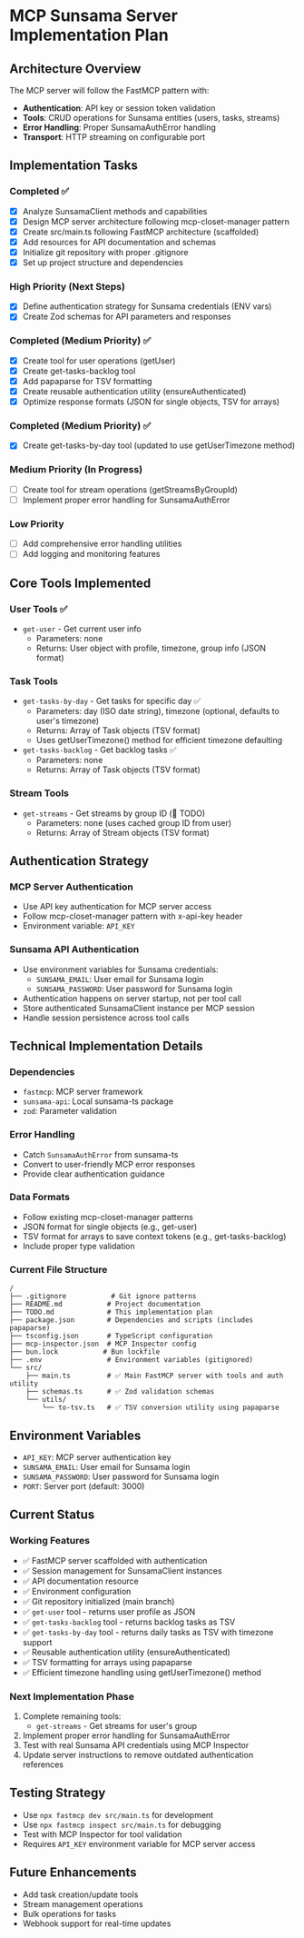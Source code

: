 # MCP Sunsama Server Implementation Plan

## Architecture Overview

The MCP server will follow the FastMCP pattern with:
- **Authentication**: API key or session token validation
- **Tools**: CRUD operations for Sunsama entities (users, tasks, streams)
- **Error Handling**: Proper SunsamaAuthError handling
- **Transport**: HTTP streaming on configurable port

## Implementation Tasks

### Completed ✅
- [x] Analyze SunsamaClient methods and capabilities
- [x] Design MCP server architecture following mcp-closet-manager pattern
- [x] Create src/main.ts following FastMCP architecture (scaffolded)
- [x] Add resources for API documentation and schemas
- [x] Initialize git repository with proper .gitignore
- [x] Set up project structure and dependencies

### High Priority (Next Steps)
- [x] Define authentication strategy for Sunsama credentials (ENV vars)
- [x] Create Zod schemas for API parameters and responses

### Completed (Medium Priority) ✅
- [x] Create tool for user operations (getUser)
- [x] Create get-tasks-backlog tool
- [x] Add papaparse for TSV formatting
- [x] Create reusable authentication utility (ensureAuthenticated)
- [x] Optimize response formats (JSON for single objects, TSV for arrays)

### Completed (Medium Priority) ✅
- [x] Create get-tasks-by-day tool (updated to use getUserTimezone method)

### Medium Priority (In Progress)
- [ ] Create tool for stream operations (getStreamsByGroupId)
- [ ] Implement proper error handling for SunsamaAuthError

### Low Priority
- [ ] Add comprehensive error handling utilities
- [ ] Add logging and monitoring features

## Core Tools Implemented

### User Tools ✅
- `get-user` - Get current user info
  - Parameters: none
  - Returns: User object with profile, timezone, group info (JSON format)

### Task Tools 
- `get-tasks-by-day` - Get tasks for specific day ✅
  - Parameters: day (ISO date string), timezone (optional, defaults to user's timezone)
  - Returns: Array of Task objects (TSV format)
  - Uses getUserTimezone() method for efficient timezone defaulting
- `get-tasks-backlog` - Get backlog tasks ✅
  - Parameters: none
  - Returns: Array of Task objects (TSV format)

### Stream Tools
- `get-streams` - Get streams by group ID (🚧 TODO)
  - Parameters: none (uses cached group ID from user)
  - Returns: Array of Stream objects (TSV format)

## Authentication Strategy

### MCP Server Authentication
- Use API key authentication for MCP server access
- Follow mcp-closet-manager pattern with x-api-key header
- Environment variable: `API_KEY`

### Sunsama API Authentication
- Use environment variables for Sunsama credentials:
  - `SUNSAMA_EMAIL`: User email for Sunsama login
  - `SUNSAMA_PASSWORD`: User password for Sunsama login
- Authentication happens on server startup, not per tool call
- Store authenticated SunsamaClient instance per MCP session
- Handle session persistence across tool calls

## Technical Implementation Details

### Dependencies
- `fastmcp`: MCP server framework
- `sunsama-api`: Local sunsama-ts package
- `zod`: Parameter validation

### Error Handling
- Catch `SunsamaAuthError` from sunsama-ts
- Convert to user-friendly MCP error responses
- Provide clear authentication guidance

### Data Formats
- Follow existing mcp-closet-manager patterns
- JSON format for single objects (e.g., get-user)
- TSV format for arrays to save context tokens (e.g., get-tasks-backlog)
- Include proper type validation

### Current File Structure
```
/
├── .gitignore           # Git ignore patterns
├── README.md           # Project documentation
├── TODO.md             # This implementation plan
├── package.json        # Dependencies and scripts (includes papaparse)
├── tsconfig.json       # TypeScript configuration
├── mcp-inspector.json  # MCP Inspector config
├── bun.lock           # Bun lockfile
├── .env                # Environment variables (gitignored)
└── src/
    ├── main.ts         # ✅ Main FastMCP server with tools and auth utility
    ├── schemas.ts      # ✅ Zod validation schemas
    └── utils/
        └── to-tsv.ts   # ✅ TSV conversion utility using papaparse
```

## Environment Variables
- `API_KEY`: MCP server authentication key
- `SUNSAMA_EMAIL`: User email for Sunsama login
- `SUNSAMA_PASSWORD`: User password for Sunsama login
- `PORT`: Server port (default: 3000)

## Current Status

### Working Features
- ✅ FastMCP server scaffolded with authentication
- ✅ Session management for SunsamaClient instances
- ✅ API documentation resource
- ✅ Environment configuration
- ✅ Git repository initialized (main branch)
- ✅ `get-user` tool - returns user profile as JSON
- ✅ `get-tasks-backlog` tool - returns backlog tasks as TSV
- ✅ `get-tasks-by-day` tool - returns daily tasks as TSV with timezone support
- ✅ Reusable authentication utility (ensureAuthenticated)
- ✅ TSV formatting for arrays using papaparse
- ✅ Efficient timezone handling using getUserTimezone() method

### Next Implementation Phase
1. Complete remaining tools:
   - `get-streams` - Get streams for user's group
2. Implement proper error handling for SunsamaAuthError
3. Test with real Sunsama API credentials using MCP Inspector
4. Update server instructions to remove outdated authentication references

## Testing Strategy
- Use `npx fastmcp dev src/main.ts` for development
- Use `npx fastmcp inspect src/main.ts` for debugging
- Test with MCP Inspector for tool validation
- Requires `API_KEY` environment variable for MCP server access

## Future Enhancements
- Add task creation/update tools
- Stream management operations
- Bulk operations for tasks
- Webhook support for real-time updates